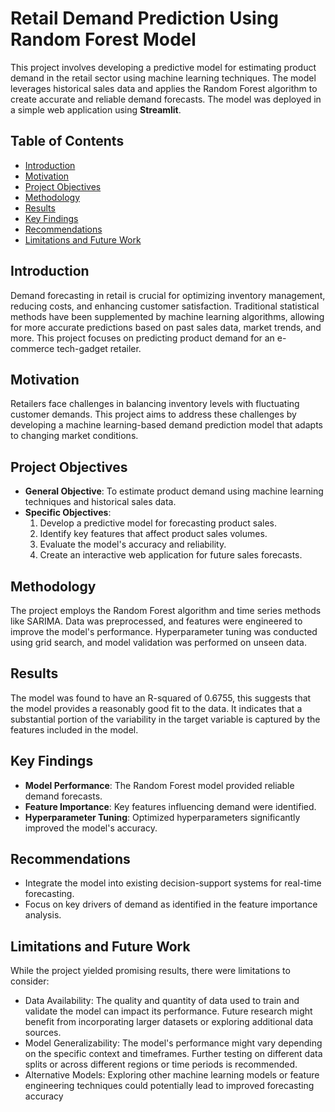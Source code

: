 # Retail Demand Prediction Using Random Forest Model

This project involves developing a predictive model for estimating product demand in the retail sector using machine learning techniques. The model leverages historical sales data and applies the Random Forest algorithm to create accurate and reliable demand forecasts. The model was deployed in a simple web application using **Streamlit**.

## Table of Contents
- [Introduction](#introduction)
- [Motivation](#motivation)
- [Project Objectives](#project-objectives)
- [Methodology](#methodology)
- [Results](#results)
- [Key Findings](#key-findings)
- [Recommendations](#recommendations)
- [Limitations and Future Work](#limitations-and-future-work)

## Introduction
Demand forecasting in retail is crucial for optimizing inventory management, reducing costs, and enhancing customer satisfaction. Traditional statistical methods have been supplemented by machine learning algorithms, allowing for more accurate predictions based on past sales data, market trends, and more. This project focuses on predicting product demand for an e-commerce tech-gadget retailer.

## Motivation
Retailers face challenges in balancing inventory levels with fluctuating customer demands. This project aims to address these challenges by developing a machine learning-based demand prediction model that adapts to changing market conditions.

## Project Objectives
- **General Objective**: To estimate product demand using machine learning techniques and historical sales data.
- **Specific Objectives**:
  1. Develop a predictive model for forecasting product sales.
  2. Identify key features that affect product sales volumes.
  3. Evaluate the model's accuracy and reliability.
  4. Create an interactive web application for future sales forecasts.

## Methodology
The project employs the Random Forest algorithm and time series methods like SARIMA. Data was preprocessed, and features were engineered to improve the model's performance. Hyperparameter tuning was conducted using grid search, and model validation was performed on unseen data.

## Results
The model was found to have an R-squared of 0.6755, this suggests that the model provides a reasonably good fit to the data. It indicates that a substantial portion of the variability in the target variable is captured by the features included in the model. 

## Key Findings
- **Model Performance**: The Random Forest model provided reliable demand forecasts.
- **Feature Importance**: Key features influencing demand were identified.
- **Hyperparameter Tuning**: Optimized hyperparameters significantly improved the model's accuracy.

## Recommendations
- Integrate the model into existing decision-support systems for real-time forecasting.
- Focus on key drivers of demand as identified in the feature importance analysis.

## Limitations and Future Work
While the project yielded promising results, there were limitations to consider:
- Data Availability: The quality and quantity of data used to train and validate the model can impact its performance. Future research might benefit from incorporating larger datasets or exploring additional data sources.
- Model Generalizability: The model's performance might vary depending on the specific context and timeframes. Further testing on different data splits or across different regions or time periods is recommended.
- Alternative Models: Exploring other machine learning models or feature engineering techniques could potentially lead to improved forecasting accuracy
